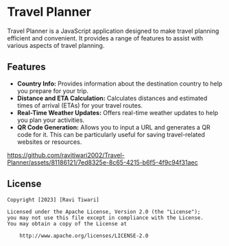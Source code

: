 # Travel Planner

Travel Planner is a JavaScript application designed to make travel planning efficient and convenient. It provides a range of features to assist with various aspects of travel planning.

## Features

- **Country Info:** Provides information about the destination country to help you prepare for your trip.
- **Distance and ETA Calculation:** Calculates distances and estimated times of arrival (ETAs) for your travel routes.
- **Real-Time Weather Updates:** Offers real-time weather updates to help you plan your activities.
- **QR Code Generation:** Allows you to input a URL and generates a QR code for it. This can be particularly useful for saving travel-related websites or resources.

https://github.com/ravitiwari2002/Travel-Planner/assets/81186121/7ed8325e-8c65-4215-b6f5-4f9c94f31aec

## License

    Copyright [2023] [Ravi Tiwari]

    Licensed under the Apache License, Version 2.0 (the "License");
    you may not use this file except in compliance with the License.
    You may obtain a copy of the License at

        http://www.apache.org/licenses/LICENSE-2.0
